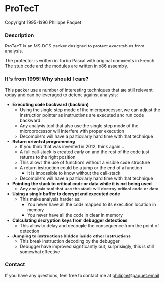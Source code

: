 # ProTecT
Copyright 1995-1996 Philippe Paquet

### Description

ProTecT is an MS-DOS packer designed to protect executables from analysis.

The protector is written in Turbo Pascal with original comments in French. The stub code and the modules are written in x86 assembly.

### It's from 1995! Why should I care?

This packer use a number of interesting techniques that are still relevant today and can be leveraged to defend against analysis:
* __Executing code backward (backrun)__
  * Using the single step mode of the microprocessor, we can adjust the instruction pointer as instructions are executed and run code backward
  * Any analysis tool that also use the single step mode of the microprocessor will interfere with proper execution
  * Decompilers will have a particularly hard time with that technique
* __Return oriented programming__
  * If you think that was invented in 2012, think again...
  * A full call-stack is created early on and the rest of the code just returns to the right position
  * This allows the use of functions without a visible code structure
  * A return instruction could be a jump or the end of a function
    * It is impossible to know without the call-stack
  * Decompilers will have a particularly hard time with that technique
* __Pointing the stack to critical code or data while it is not being used__
  * Any analysis tool that use the stack will destroy critical code or data
* __Using a single buffer to decrypt and executed code__
  * This make analysis harder as:
    * You never have all the code mapped to its execution location in memory
    * You never have all the code in clear in memory
* __Calculating decryption keys from debugger detections__
  * This allow to delay and decouple the consequence from the point of detection
* __Jumping to instructions hidden inside other instructions__
  * This break instruction decoding by the debugger
  * Debugger have improved significantly but, surprisingly, this is still somewhat effective

### Contact

If you have any questions, feel free to contact me at philippe@paquet.email
